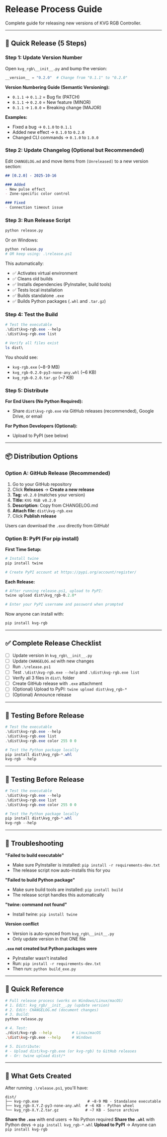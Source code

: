 # Release Process Guide

Complete guide for releasing new versions of KVG RGB Controller.

---

## 🚀 Quick Release (5 Steps)

### Step 1: Update Version Number

Open `kvg_rgb\__init__.py` and bump the version:
```python
__version__ = "0.2.0"  # Change from "0.1.1" to "0.2.0"
```

**Version Numbering Guide (Semantic Versioning):**
- `0.1.1` → `0.1.2` = Bug fix (PATCH)
- `0.1.1` → `0.2.0` = New feature (MINOR)  
- `0.1.1` → `1.0.0` = Breaking change (MAJOR)

**Examples:**
- Fixed a bug → `0.1.0` to `0.1.1`
- Added new effect → `0.1.0` to `0.2.0`
- Changed CLI commands → `0.1.0` to `1.0.0`

### Step 2: Update Changelog (Optional but Recommended)

Edit `CHANGELOG.md` and move items from `[Unreleased]` to a new version section:
```markdown
## [0.2.0] - 2025-10-16

### Added
- New pulse effect
- Zone-specific color control

### Fixed
- Connection timeout issue
```

### Step 3: Run Release Script

```bash
python release.py
```

Or on Windows:
```powershell
python release.py
# OR keep using: .\release.ps1
```

This automatically:
- ✅ Activates virtual environment
- ✅ Cleans old builds
- ✅ Installs dependencies (PyInstaller, build tools)
- ✅ Tests local installation
- ✅ Builds standalone `.exe`
- ✅ Builds Python packages (`.whl` and `.tar.gz`)

### Step 4: Test the Build

```powershell
# Test the executable
.\dist\kvg-rgb.exe --help
.\dist\kvg-rgb.exe list

# Verify all files exist
ls dist\
```

You should see:
- `kvg-rgb.exe` (~8-9 MB)
- `kvg_rgb-0.2.0-py3-none-any.whl` (~6 KB)
- `kvg_rgb-0.2.0.tar.gz` (~7 KB)

### Step 5: Distribute

**For End Users (No Python Required):**
- Share `dist\kvg-rgb.exe` via GitHub releases (recommended), Google Drive, or email

**For Python Developers (Optional):**
- Upload to PyPI (see below)

---

## 📦 Distribution Options

### Option A: GitHub Release (Recommended)

1. Go to your GitHub repository
2. Click **Releases** → **Create a new release**
3. **Tag:** `v0.2.0` (matches your version)
4. **Title:** `KVG RGB v0.2.0`
5. **Description:** Copy from CHANGELOG.md
6. **Attach file:** `dist\kvg-rgb.exe`
7. Click **Publish release**

Users can download the `.exe` directly from GitHub!

### Option B: PyPI (For pip install)

**First Time Setup:**
```powershell
# Install twine
pip install twine

# Create PyPI account at https://pypi.org/account/register/
```

**Each Release:**
```powershell
# After running release.ps1, upload to PyPI:
twine upload dist\kvg_rgb-0.2.0*

# Enter your PyPI username and password when prompted
```

Now anyone can install with:
```powershell
pip install kvg-rgb
```

---

## ✅ Complete Release Checklist

- [ ] Update version in `kvg_rgb\__init__.py`
- [ ] Update `CHANGELOG.md` with new changes
- [ ] Run `.\release.ps1`
- [ ] Test `.\dist\kvg-rgb.exe --help` and `.\dist\kvg-rgb.exe list`
- [ ] Verify all 3 files in `dist\` folder
- [ ] Create GitHub release with `.exe` attachment
- [ ] (Optional) Upload to PyPI: `twine upload dist\kvg_rgb-*`
- [ ] (Optional) Announce release

---

## 🔧 Testing Before Release

```powershell
# Test the executable
.\dist\kvg-rgb.exe --help
.\dist\kvg-rgb.exe list
.\dist\kvg-rgb.exe color 255 0 0

# Test the Python package locally
pip install dist\kvg_rgb-*.whl
kvg-rgb --help
```

---

## 🔧 Testing Before Release

```powershell
# Test the executable
.\dist\kvg-rgb.exe --help
.\dist\kvg-rgb.exe list
.\dist\kvg-rgb.exe color 255 0 0

# Test the Python package locally
pip install dist\kvg_rgb-*.whl
kvg-rgb --help
```

---

## 🐛 Troubleshooting

**"Failed to build executable"**
- Make sure PyInstaller is installed: `pip install -r requirements-dev.txt`
- The release script now auto-installs this for you

**"Failed to build Python package"**
- Make sure build tools are installed: `pip install build`
- The release script handles this automatically

**"twine: command not found"**
- Install twine: `pip install twine`

**Version conflict**
- Version is auto-synced from `kvg_rgb\__init__.py`
- Only update version in that ONE file

**`.exe` not created but Python packages were**
- PyInstaller wasn't installed
- Run: `pip install -r requirements-dev.txt`
- Then run: `python build_exe.py`

---

## 📝 Quick Reference

```bash
# Full release process (works on Windows/Linux/macOS)
# 1. Edit: kvg_rgb/__init__.py (update version)
# 2. Edit: CHANGELOG.md (document changes)
# 3. Build:
python release.py

# 4. Test:
./dist/kvg-rgb --help         # Linux/macOS
.\dist\kvg-rgb.exe --help     # Windows

# 5. Distribute:
# - Upload dist/kvg-rgb.exe (or kvg-rgb) to GitHub releases
# - Or: twine upload dist/*
```

---

## 📂 What Gets Created

After running `.\release.ps1`, you'll have:

```
dist/
├── kvg-rgb.exe                      # ~8-9 MB - Standalone executable
├── kvg_rgb-X.Y.Z-py3-none-any.whl  # ~6 KB - Python wheel
└── kvg_rgb-X.Y.Z.tar.gz            # ~7 KB - Source archive
```

**Share the `.exe`** with end users → No Python required
**Share the `.whl`** with Python devs → `pip install kvg_rgb-*.whl`
**Upload to PyPI** → Anyone can `pip install kvg-rgb`

